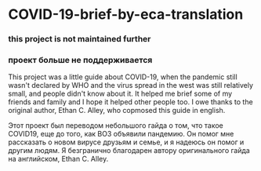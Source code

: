 # COVID-19-brief-by-eca-translation

### this project is not maintained further

### проект больше не поддерживается

This project was a little guide about COVID-19, when the pandemic still wasn't declared by WHO and the virus spread in the west was still relatively small, and people didn't know about it.
It helped me brief some of my friends and family and I hope it helped other people too.
I owe thanks to the original author, Ethan C. Alley, who copmosed this guide in english.

Этот проект был переводом небольшого гайда о том, что такое COVID19, еще до того, как ВОЗ объявили пандемию. 
Он помог мне рассказать о новом вирусе друзьям и семье, и я надеюсь он помог и другим людям.
Я безгранично благодарен автору оригинального гайда на английском, Ethan C. Alley.

